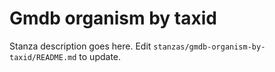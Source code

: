 # Gmdb organism by taxid

Stanza description goes here. Edit `stanzas/gmdb-organism-by-taxid/README.md` to update.
